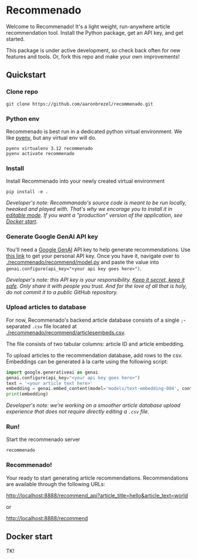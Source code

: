 # Recommenado

Welcome to Recommenado! It's a light weight, run-anywhere article recommendation tool. Install the Python package, get an API key, and get started. 

This package is under active development, so check back often for new features and tools. Or, fork this repo and make your own improvements! 

## Quickstart

### Clone repo

```
git clone https://github.com/aaronbrezel/recommenado.git
```

### Python env

Recommenado is best run in a dedicated python virtual environment. We like [pyenv](https://github.com/pyenv/pyenv), but any virtual env will do.

```
pyenv virtualenv 3.12 recommenado
pyenv activate recommenado
```

### Install

Install Recommenado into your newly created virtual environment
```
pip install -e .
```

*Developer's note: Recommanado's source code is meant to be run locally, tweaked and played with. That's why we encorage you to install it in [editable mode](https://setuptools.pypa.io/en/latest/userguide/development_mode.html#development-mode-a-k-a-editable-installs). If you want a "production" version of the application, see [Docker start](#docker-start).*

### Generate Google GenAI API key

You'll need a [Google GenAI](https://ai.google.dev/gemini-api/docs) API key to help generate recommendations. Use [this link](https://aistudio.google.com/app/apikey) to get your personal API key. Once you have it, navigate over to [./recommenado/recommend/model.py](./recommenado/recommend/model.py) and paste the value into `genai.configure(api_key="<your api key goes here>")`. 

*Developer's note: this API key is your responsibility. [Keep it secret, keep it safe](https://towardsdatascience.com/how-you-can-and-why-you-should-secure-your-api-keys-e433acc2f22d). Only share it with people you trust. And for the love of all that is holy, do not commit it to a public GitHub repository.*

### Upload articles to database

For now, Recommenado's backend article database consists of a single `;`-separated `.csv` file located at [./recommenado/recommend/articlesembeds.csv](./recommenado/recommend/articlesembeds.csv). 

The file consists of two tabular columns: article ID and article embedding.

To upload articles to the recommendation database, add rows to the csv. Embeddings can be generated à la carte using the following script:

```Python
import google.generativeai as genai
genai.configure(api_key="<your api key goes here>")
text = '<your article text here>'
embedding = genai.embed_content(model='models/text-embedding-004', content=text, task_type='models/text-embedding-004')['embedding']
print(embedding)
```

*Developer's note: we're working on a smoother article database upload experience that does not require directly editing a `.csv` file.*

### Run!

Start the recommenado server
```
recommenado
```

### Recommenado!

Your ready to start generating article recommendations. Recommendations are available through the following URLs:

[http://localhost:8888/recommend_api?article_title=hello&article_text=world](http://localhost:8888/recommend_api?article_title=hello&article_text=world)

or 

[http://localhost:8888/recommend](http://localhost:8888/recommend)


## Docker start

TK!
